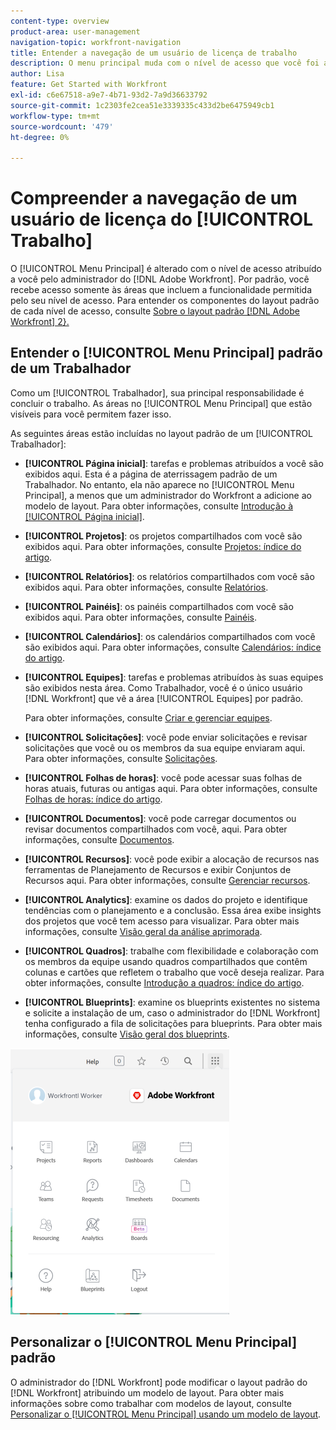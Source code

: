 ```yaml
---
content-type: overview
product-area: user-management
navigation-topic: workfront-navigation
title: Entender a navegação de um usuário de licença de trabalho
description: O menu principal muda com o nível de acesso que você foi atribuído pelo seu administrador [!DNL Adobe Workfront] O. Por padrão, você recebe acesso somente às áreas que incluem a funcionalidade permitida pelo seu nível de acesso.
author: Lisa
feature: Get Started with Workfront
exl-id: c6e67518-a9e7-4b71-93d2-7a9d36633792
source-git-commit: 1c2303fe2cea51e3339335c433d2be6475949cb1
workflow-type: tm+mt
source-wordcount: '479'
ht-degree: 0%

---
```


# Compreender a navegação de um usuário de licença do [!UICONTROL Trabalho]

O [!UICONTROL Menu Principal] é alterado com o nível de acesso atribuído a você pelo administrador do [!DNL Adobe Workfront]. Por padrão, você recebe acesso somente às áreas que incluem a funcionalidade permitida pelo seu nível de acesso. Para entender os componentes do layout padrão de cada nível de acesso, consulte [Sobre o layout padrão [!DNL Adobe Workfront] 2}.](../../../administration-and-setup/customize-workfront/use-layout-templates/about-the-default-wf-layout.md)

## Entender o [!UICONTROL Menu Principal] padrão de um Trabalhador

Como um [!UICONTROL Trabalhador], sua principal responsabilidade é concluir o trabalho. As áreas no [!UICONTROL Menu Principal] que estão visíveis para você permitem fazer isso.

As seguintes áreas estão incluídas no layout padrão de um [!UICONTROL Trabalhador]:

* **[!UICONTROL Página inicial]**: tarefas e problemas atribuídos a você são exibidos aqui. Esta é a página de aterrissagem padrão de um Trabalhador. No entanto, ela não aparece no [!UICONTROL Menu Principal], a menos que um administrador do Workfront a adicione ao modelo de layout.  Para obter informações, consulte [Introdução à [!UICONTROL Página inicial]](../../../workfront-basics/using-home/using-the-home-area/get-started-with-home.md).

* **[!UICONTROL Projetos]**: os projetos compartilhados com você são exibidos aqui. Para obter informações, consulte [Projetos: índice do artigo](../../../manage-work/projects/projects-overview.md).

* **[!UICONTROL Relatórios]**: os relatórios compartilhados com você são exibidos aqui. Para obter informações, consulte [Relatórios](../../../reports-and-dashboards/reports/reports-overview.md).

* **[!UICONTROL Painéis]**: os painéis compartilhados com você são exibidos aqui. Para obter informações, consulte [Painéis](../../../reports-and-dashboards/dashboards/dashboards-overview.md).

* **[!UICONTROL Calendários]**: os calendários compartilhados com você são exibidos aqui. Para obter informações, consulte [Calendários: índice do artigo](../../../reports-and-dashboards/reports/calendars/calendars.md).

* **[!UICONTROL Equipes]**: tarefas e problemas atribuídos às suas equipes são exibidos nesta área. Como Trabalhador, você é o único usuário [!DNL Workfront] que vê a área [!UICONTROL Equipes] por padrão.

  Para obter informações, consulte [Criar e gerenciar equipes](../../../people-teams-and-groups/create-and-manage-teams/create-and-mange-teams.md).

* **[!UICONTROL Solicitações]**: você pode enviar solicitações e revisar solicitações que você ou os membros da sua equipe enviaram aqui. Para obter informações, consulte [Solicitações](../../../manage-work/requests/requests-overview.md).

* **[!UICONTROL Folhas de horas]**: você pode acessar suas folhas de horas atuais, futuras ou antigas aqui. Para obter informações, consulte [Folhas de horas: índice do artigo](../../../timesheets/timesheets-all.md).

* **[!UICONTROL Documentos]**: você pode carregar documentos ou revisar documentos compartilhados com você, aqui. Para obter informações, consulte [Documentos](../../../documents/documents-overview.md).

* **[!UICONTROL Recursos]**: você pode exibir a alocação de recursos nas ferramentas de Planejamento de Recursos e exibir Conjuntos de Recursos aqui. Para obter informações, consulte [Gerenciar recursos](../../../resource-mgmt/manage-resources.md).

* **[!UICONTROL Analytics]**: examine os dados do projeto e identifique tendências com o planejamento e a conclusão. Essa área exibe insights dos projetos que você tem acesso para visualizar. Para obter mais informações, consulte [Visão geral da análise aprimorada](../../../enhanced-analytics/enhanced-analytics-overview.md).

* **[!UICONTROL Quadros]**: trabalhe com flexibilidade e colaboração com os membros da equipe usando quadros compartilhados que contêm colunas e cartões que refletem o trabalho que você deseja realizar. Para obter informações, consulte [Introdução a quadros: índice do artigo](../../../agile/get-started-with-boards/get-started-with-boards.md).

* **[!UICONTROL Blueprints]**: examine os blueprints existentes no sistema e solicite a instalação de um, caso o administrador do [!DNL Workfront] tenha configurado a fila de solicitações para blueprints. Para obter mais informações, consulte [Visão geral dos blueprints](../../../administration-and-setup/blueprints/blueprints-overview.md).

![](assets/worker-main-menu-350x426.png)

## Personalizar o [!UICONTROL Menu Principal] padrão

O administrador do [!DNL Workfront] pode modificar o layout padrão do [!DNL Workfront] atribuindo um modelo de layout. Para obter mais informações sobre como trabalhar com modelos de layout, consulte [Personalizar o [!UICONTROL Menu Principal] usando um modelo de layout](../../../administration-and-setup/customize-workfront/use-layout-templates/customize-main-menu.md).

